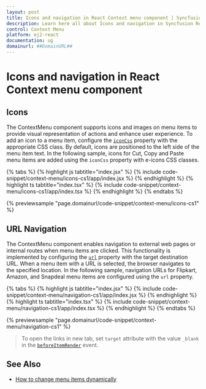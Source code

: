 ```yaml
---
layout: post
title: Icons and navigation in React Context menu component | Syncfusion
description: Learn here all about Icons and navigation in Syncfusion React Context menu component of Syncfusion Essential JS 2 and more.
control: Context Menu 
platform: ej2-react
documentation: ug
domainurl: ##DomainURL##
---
```


# Icons and navigation in React Context menu component

## Icons

The ContextMenu component supports icons and images on menu items to provide visual representation of actions and enhance user experience. To add an icon to a menu item, configure the [`iconCss`](https://ej2.syncfusion.com/react/documentation/api/context-menu/menuItemModel/#iconcss) property with the appropriate CSS class. By default, icons are positioned to the left side of the menu item text. In the following sample, icons for Cut, Copy and Paste menu items are added using the `iconCss` property with e-icons CSS classes.

{% tabs %}
{% highlight js tabtitle="index.jsx" %}
{% include code-snippet/context-menu/icons-cs1/app/index.jsx %}
{% endhighlight %}
{% highlight ts tabtitle="index.tsx" %}
{% include code-snippet/context-menu/icons-cs1/app/index.tsx %}
{% endhighlight %}
{% endtabs %}

 {% previewsample "page.domainurl/code-snippet/context-menu/icons-cs1" %}

## URL Navigation

The ContextMenu component enables navigation to external web pages or internal routes when menu items are clicked. This functionality is implemented by configuring the [`url`](https://ej2.syncfusion.com/react/documentation/api/context-menu/menuItemModel/#url) property with the target destination URL. When a menu item with a URL is selected, the browser navigates to the specified location. In the following sample, navigation URLs for Flipkart, Amazon, and Snapdeal menu items are configured using the `url` property.

{% tabs %}
{% highlight js tabtitle="index.jsx" %}
{% include code-snippet/context-menu/navigation-cs1/app/index.jsx %}
{% endhighlight %}
{% highlight ts tabtitle="index.tsx" %}
{% include code-snippet/context-menu/navigation-cs1/app/index.tsx %}
{% endhighlight %}
{% endtabs %}

 {% previewsample "page.domainurl/code-snippet/context-menu/navigation-cs1" %}

> To open the links in new tab, set `target` attribute with the value `_blank` in the [`beforeItemRender`](https://ej2.syncfusion.com/react/documentation/api/context-menu/#beforeitemrender) event.

## See Also

* [How to change menu items dynamically](./how-to/change-menu-items-dynamically)